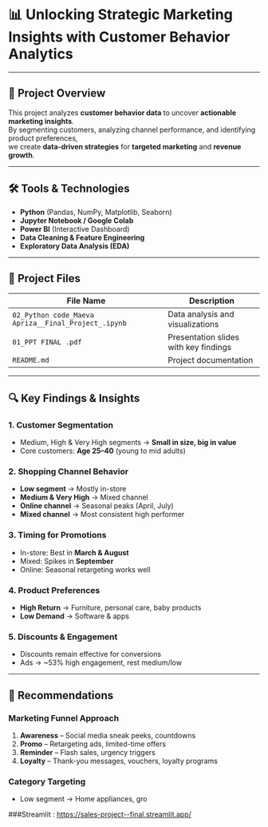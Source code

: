 # 📊 Unlocking Strategic Marketing Insights with Customer Behavior Analytics  

---

## 📌 Project Overview  
This project analyzes **customer behavior data** to uncover **actionable marketing insights**.  
By segmenting customers, analyzing channel performance, and identifying product preferences,  
we create **data-driven strategies** for **targeted marketing** and **revenue growth**.

---

## 🛠 Tools & Technologies  
- **Python** (Pandas, NumPy, Matplotlib, Seaborn)  
- **Jupyter Notebook / Google Colab**  
- **Power BI** (Interactive Dashboard)  
- **Data Cleaning & Feature Engineering**  
- **Exploratory Data Analysis (EDA)**  

---

## 📂 Project Files  
| File Name | Description |
|-----------|-------------|
| `02_Python code_Maeva Apriza__Final_Project_.ipynb` | Data analysis and visualizations |
| `01_PPT FINAL .pdf` | Presentation slides with key findings |
| `README.md` | Project documentation |

---

## 🔍 Key Findings & Insights  

### **1. Customer Segmentation**
- Medium, High & Very High segments → **Small in size, big in value**  
- Core customers: **Age 25–40** (young to mid adults)  

### **2. Shopping Channel Behavior**
- **Low segment** → Mostly in-store  
- **Medium & Very High** → Mixed channel  
- **Online channel** → Seasonal peaks (April, July)  
- **Mixed channel** → Most consistent high performer  

### **3. Timing for Promotions**
- In-store: Best in **March & August**  
- Mixed: Spikes in **September**  
- Online: Seasonal retargeting works well  

### **4. Product Preferences**
- **High Return** → Furniture, personal care, baby products  
- **Low Demand** → Software & apps  

### **5. Discounts & Engagement**
- Discounts remain effective for conversions  
- Ads → ~53% high engagement, rest medium/low  

---

## 🎯 Recommendations  

### **Marketing Funnel Approach**  
1. **Awareness** – Social media sneak peeks, countdowns  
2. **Promo** – Retargeting ads, limited-time offers  
3. **Reminder** – Flash sales, urgency triggers  
4. **Loyalty** – Thank-you messages, vouchers, loyalty programs  

### **Category Targeting**  
- Low segment → Home appliances, gro

###Streamlit : https://sales-project--final.streamlit.app/
